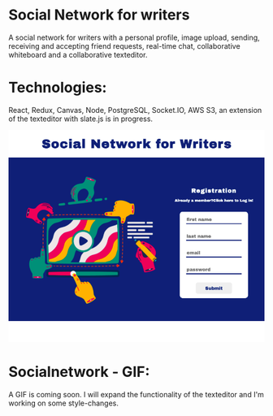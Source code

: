 # Social Network for writers

A social network for writers with a personal profile, image upload, sending, receiving and accepting friend requests, real-time chat, collaborative whiteboard and a collaborative texteditor.

# Technologies:
React, Redux, Canvas, Node, PostgreSQL, Socket.IO, AWS S3, an extension of the texteditor with slate.js is in progress.


![screenshot socialnetwork](client/public/socialnetwork.png)

# Socialnetwork - GIF:
A GIF is coming soon. I will expand the functionality of the texteditor and I'm working on some style-changes.
